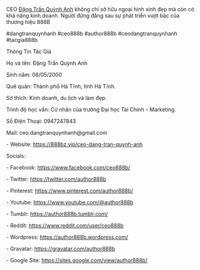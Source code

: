 <p>CEO <a href="https://888bz.vip/ceo-dang-tran-quynh-anh">Đặng Trần Quỳnh Anh</a> không chỉ sở hữu ngoại hình xinh đẹp mà còn có khả năng kinh doanh. Người đứng đằng sau sự phát triển vượt bậc của thương hiệu 888B<p>
<p>#dangtranquynhanh #ceo888b #author888b #ceodangtranquynhanh #tacgia888b<p>
<p>Thông Tin Tác Giả<p>
<p>Họ và tên: Đặng Trần Quỳnh Anh<p>
<p>Sinh năm: 08/05/2000<p>
<p>Quê quán: Thành phố Hà Tĩnh, tỉnh Hà Tĩnh.<p>
<p>Sở thích: Kinh doanh, du lịch và làm đẹp.<p>
<p>Trình độ học vấn: Cử nhân của trường Đại học Tài Chính – Marketing.<p>
<p>Số Điện Thoại: 0947247843<p>
<p>Mail: ceo.dangtranquynhanh@gmail.com<p>
<p>- Website: <a href="https://888bz.vip/ceo-dang-tran-quynh-anh">https://888bz.vip/ceo-dang-tran-quynh-anh</a><p>
<p>Socials:<p>
<p>- Facebook: <a href="https://www.facebook.com/ceo888b/">https://www.facebook.com/ceo888b/</a><p>
<p>- Twitter: <a href="https://twitter.com/author888b">https://twitter.com/author888b</a><p>
<p>- Pinterest: <a href="https://www.pinterest.com/author888b/">https://www.pinterest.com/author888b/</a><p>
<p>- Youtube: <a href="https://www.youtube.com/@author888b">https://www.youtube.com/@author888b</a><p>
<p>- Tumblr: <a href="https://author888b.tumblr.com/">https://author888b.tumblr.com/</a><p>
<p>- Reddit: <a href="https://www.reddit.com/user/ceo888b">https://www.reddit.com/user/ceo888b</a><p>
<p>- Wordpress: <a href="https://author888b.wordpress.com/">https://author888b.wordpress.com/</a><p>
<p>- Gravatar: <a href="https://gravatar.com/author888b">https://gravatar.com/author888b</a><p>
<p>- Google Site: <a href="https://sites.google.com/view/author888b/">https://sites.google.com/view/author888b/</a><p>